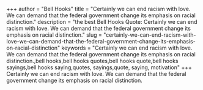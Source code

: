 +++
author = "Bell Hooks"
title = "Certainly we can end racism with love. We can demand that the federal government change its emphasis on racial distinction."
description = "the best Bell Hooks Quote: Certainly we can end racism with love. We can demand that the federal government change its emphasis on racial distinction."
slug = "certainly-we-can-end-racism-with-love-we-can-demand-that-the-federal-government-change-its-emphasis-on-racial-distinction"
keywords = "Certainly we can end racism with love. We can demand that the federal government change its emphasis on racial distinction.,bell hooks,bell hooks quotes,bell hooks quote,bell hooks sayings,bell hooks saying,quotes, sayings,quote, saying, motivation"
+++
Certainly we can end racism with love. We can demand that the federal government change its emphasis on racial distinction.
